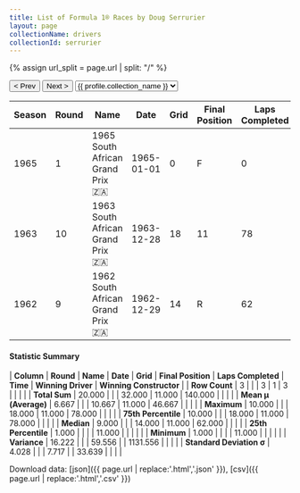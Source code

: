```yaml
---
title: List of Formula 1® Races by Doug Serrurier
layout: page
collectionName: drivers
collectionId: serrurier
---
```


{% assign url_split = page.url | split: "/" %}
<div id="collection-navigation">
<button onclick="selector.options[selector.selectedIndex-1].value && (window.location = selector.options[selector.selectedIndex-1].value);">&lt; Prev</button>
<button onclick="selector.options[selector.selectedIndex+1].value && (window.location = selector.options[selector.selectedIndex+1].value);">Next &gt;</button>
<select id="selector" onchange="this.options[this.selectedIndex].value && (window.location = this.options[this.selectedIndex].value);">
  {% for collectionId in site.data[page.collectionName].refs %}
    {% if collectionId == page.collectionId %}
      {% assign selected = "selected" %}
    {% else %}
      {% assign selected = "" %}
    {% endif %}
    {% assign profile = site.data[page.collectionName][collectionId].profile %}
    <option value="/f1/{{ page.collectionName }}/{{ collectionId }}/{{ url_split[4] }}" {{ selected }}>{{ profile.collection_name }}</option>
  {% endfor %}
</select>
</div>

| Season | Round | Name | Date | Grid | Final Position | Laps Completed | Time | Winning Driver | Winning Constructor |
|--|--|--|--|--|--|--|--|--|--|
| 1965 | 1 | 1965 South African Grand Prix 🇿🇦 | 1965-01-01 | 0 | F | 0 |   | Jim Clark 🇬🇧 | Lotus-Climax 🇬🇧 |
| 1963 | 10 | 1963 South African Grand Prix 🇿🇦 | 1963-12-28 | 18 | 11 | 78 |   | Jim Clark 🇬🇧 | Lotus-Climax 🇬🇧 |
| 1962 | 9 | 1962 South African Grand Prix 🇿🇦 | 1962-12-29 | 14 | R | 62 |   | Graham Hill 🇬🇧 | BRM 🇬🇧 |

#### Statistic Summary

| **Column** | **Round** | **Name** | **Date** | **Grid** | **Final Position** | **Laps Completed** | **Time** | **Winning Driver** | **Winning Constructor** |
| **Row Count** | 3 |  |  | 3 | 1 | 3 |  |  |  |
| **Total Sum** | 20.000 |  |  | 32.000 | 11.000 | 140.000 |  |  |  |
| **Mean μ (Average)** | 6.667 |  |  | 10.667 | 11.000 | 46.667 |  |  |  |
| **Maximum** | 10.000 |  |  | 18.000 | 11.000 | 78.000 |  |  |  |
| **75th Percentile** | 10.000 |  |  | 18.000 | 11.000 | 78.000 |  |  |  |
| **Median** | 9.000 |  |  | 14.000 | 11.000 | 62.000 |  |  |  |
| **25th Percentile** | 1.000 |  |  |  | 11.000 |  |  |  |  |
| **Minimum** | 1.000 |  |  |  | 11.000 |  |  |  |  |
| **Variance** | 16.222 |  |  | 59.556 |  | 1131.556 |  |  |  |
| **Standard Deviation σ** | 4.028 |  |  | 7.717 |  | 33.639 |  |  |  |

Download data: [json]({{ page.url | replace:'.html','.json' }}), [csv]({{ page.url | replace:'.html','.csv' }})
